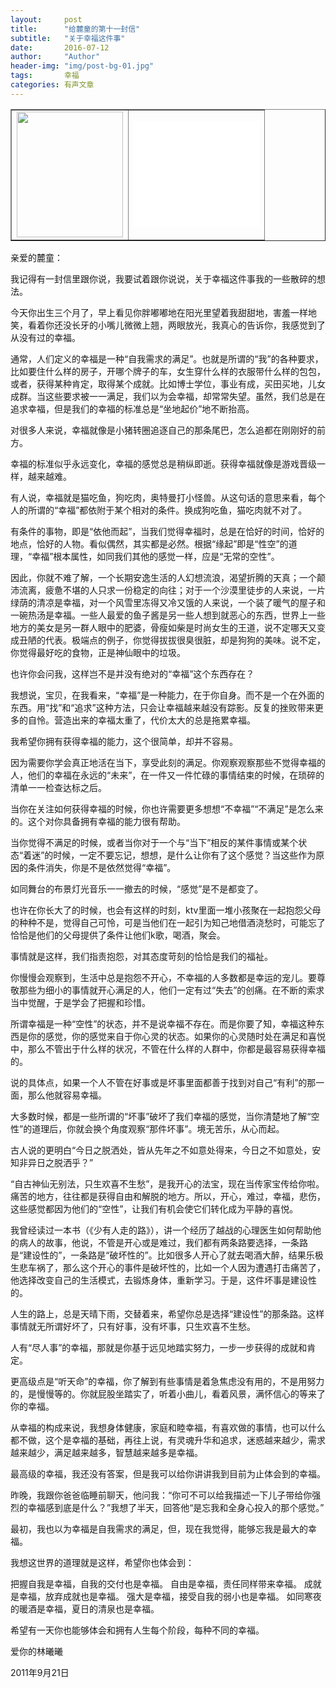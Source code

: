 ```yaml
---
layout:     post
title:      "给麓童的第十一封信"
subtitle:   "关于幸福这件事"
date:       2016-07-12
author:     "Author"
header-img: "img/post-bg-01.jpg"
tags:       幸福
categories: 有声文章
---
```

<!--
<audio controls>
    <source src="/mp3/y1.mp3" type="audio/mpeg">
    <embed height="50" width="200" src="horse.mp3">
</audio>
-->
<div>
<table width="200" border="1">
  <tr>
    <td><img src = "/img/post-bg-01.jpg" width="170" height="201"></td>
    <td><embed style="FILTER:xray()" src="/mp3/y1.mp3" height="170" width="201" autostart="false"></td>
  </tr>
</table>
</div>
亲爱的麓童：
 
我记得有一封信里跟你说，我要试着跟你说说，关于幸福这件事我的一些散碎的想法。
 
今天你出生三个月了，早上看见你胖嘟嘟地在阳光里望着我甜甜地，害羞一样地笑，看着你还没长牙的小嘴儿微微上翘，两眼放光，我真心的告诉你，我感觉到了从没有过的幸福。
 
通常，人们定义的幸福是一种“自我需求的满足”。也就是所谓的“我”的各种要求，比如要住什么样的房子，开哪个牌子的车，女生穿什么样的衣服带什么样的包包，或者，获得某种肯定，取得某个成就。比如博士学位，事业有成，买田买地，儿女成群。当这些要求被一一满足，我们以为会幸福，却常常失望。虽然，我们总是在追求幸福，但是我们的幸福的标准总是“坐地起价”地不断抬高。
 
对很多人来说，幸福就像是小猪转圈追逐自己的那条尾巴，怎么追都在刚刚好的前方。
 
幸福的标准似乎永远变化，幸福的感觉总是稍纵即逝。获得幸福就像是游戏晋级一样，越来越难。
 
有人说，幸福就是猫吃鱼，狗吃肉，奥特曼打小怪兽。从这句话的意思来看，每个人的所谓的“幸福”都依附于某个相对的条件。换成狗吃鱼，猫吃肉就不对了。
 
有条件的事物，即是“依他而起”，当我们觉得幸福时，总是在恰好的时间，恰好的地点，恰好的人物。看似偶然，其实都是必然。根据“缘起”即是“性空”的道理，“幸福”根本属性，如同我们其他的感觉一样，应是“无常的空性”。
 
因此，你就不难了解，一个长期安逸生活的人幻想流浪，渴望折腾的天真；一个颠沛流离，疲惫不堪的人只求一份稳定的向往；对于一个沙漠里徒步的人来说，一片绿荫的清凉是幸福，对一个风雪里冻得又冷又饿的人来说，一个装了暖气的屋子和一碗热汤是幸福。一些人最爱的鱼子酱是另一些人想到就恶心的东西，世界上一些地方的美女是另一群人眼中的肥婆，骨瘦如柴是时尚女生的王道，说不定哪天又变成丑陋的代表。极端点的例子，你觉得拔拔很臭很脏，却是狗狗的美味。说不定，你觉得最好吃的食物，正是神仙眼中的垃圾。
 
也许你会问我，这样岂不是并没有绝对的“幸福”这个东西存在？
 
我想说，宝贝，在我看来，“幸福”是一种能力，在于你自身。而不是一个在外面的东西。用“找”和“追求”这种方法，只会让幸福越来越没有踪影。反复的挫败带来更多的自怜。营造出来的幸福太重了，代价太大的总是拖累幸福。
 
我希望你拥有获得幸福的能力，这个很简单，却并不容易。
 
因为需要你学会真正地活在当下，享受此刻的满足。你观察观察那些不觉得幸福的人，他们的幸福在永远的“未来”，在一件又一件忙碌的事情结束的时候，在琐碎的清单一一检查达标之后。
 
当你在关注如何获得幸福的时候，你也许需要更多想想“不幸福”“不满足”是怎么来的。这个对你具备拥有幸福的能力很有帮助。
 
当你觉得不满足的时候，或者当你对于一个与“当下”相反的某件事情或某个状态“着迷”的时候，一定不要忘记，想想，是什么让你有了这个感觉？当这些作为原因的条件消失，你是不是依然觉得“幸福”。
 
如同舞台的布景灯光音乐一一撤去的时候，“感觉”是不是都变了。
 
也许在你长大了的时候，也会有这样的时刻，ktv里面一堆小孩聚在一起抱怨父母的种种不是，觉得自己可怜，可是当他们在一起引为知己地借酒浇愁时，可能忘了恰恰是他们的父母提供了条件让他们k歌，喝酒，聚会。
 
事情就是这样，我们指责抱怨，对其态度苛刻的恰恰是我们的福祉。
 
你慢慢会观察到，生活中总是抱怨不开心，不幸福的人多数都是幸运的宠儿。要尊敬那些为细小的事情就开心满足的人，他们一定有过“失去”的创痛。在不断的索求当中觉醒，于是学会了把握和珍惜。
 
所谓幸福是一种“空性”的状态，并不是说幸福不存在。而是你要了知，幸福这种东西是你的感觉，你的感觉来自于你心灵的状态。如果你的心灵随时处在满足和喜悦中，那么不管出于什么样的状况，不管在什么样的人群中，你都是最容易获得幸福的。
 
说的具体点，如果一个人不管在好事或是坏事里面都善于找到对自己“有利”的那一面，那么他就容易幸福。
 
大多数时候，都是一些所谓的“坏事”破坏了我们幸福的感觉，当你清楚地了解“空性”的道理后，你就会换个角度观察“那件坏事”。境无苦乐，从心而起。
 
古人说的更明白“今日之脱洒处，皆从先年之不如意处得来，今日之不如意处，安知非异日之脱洒乎？”
 
“自古神仙无别法，只生欢喜不生愁”，是我开心的法宝，现在当传家宝传给你啦。痛苦的地方，往往都是获得自由和解脱的地方。所以，开心，难过，幸福，悲伤，这些感觉都因为他们的“空性”，让我们有机会使它们转化成为平静的喜悦。
 
我曾经读过一本书（《少有人走的路》），讲一个经历了越战的心理医生如何帮助他的病人的故事，他说，不管是开心或是难过，我们都有两条路要选择，一条路是“建设性的”，一条路是“破坏性的”。比如很多人开心了就去喝酒大醉，结果乐极生悲车祸了，那么这个开心的事件是破坏性的，比如一个人因为遭遇打击痛苦了，他选择改变自己的生活模式，去锻炼身体，重新学习。于是，这件坏事是建设性的。
 
人生的路上，总是天晴下雨，交替着来，希望你总是选择“建设性”的那条路。这样事情就无所谓好坏了，只有好事，没有坏事，只生欢喜不生愁。
 
人有“尽人事”的幸福，那就是你基于远见地踏实努力，一步一步获得的成就和肯定。
 
更高级点是“听天命”的幸福，你了解到有些事情是着急焦虑没有用的，不是用努力的，是慢慢等的。你就屁股坐踏实了，听着小曲儿，看着风景，满怀信心的等来了你的幸福。
 
从幸福的构成来说，我想身体健康，家庭和睦幸福，有喜欢做的事情，也可以什么都不做，这个是幸福的基础，再往上说，有灵魂升华和追求，迷惑越来越少，需求越来越少，满足越来越多，智慧越来越多是幸福。
 
最高级的幸福，我还没有答案，但是我可以给你讲讲我到目前为止体会到的幸福。
 
昨晚，我跟你爸爸临睡前聊天，他问我：“你可不可以给我描述一下儿子带给你强烈的幸福感到底是什么？”我想了半天，回答他“是忘我和全身心投入的那个感觉。”
   
最初，我也以为幸福是自我需求的满足，但，现在我觉得，能够忘我是最大的幸福。
 
我想这世界的道理就是这样，希望你也体会到：
 
把握自我是幸福，自我的交付也是幸福。
自由是幸福，责任同样带来幸福。
成就是幸福，放弃成就也是幸福。
强大是幸福，接受自我的弱小也是幸福。
如同寒夜的暖酒是幸福，夏日的清泉也是幸福。
 
希望有一天你也能够体会和拥有人生每个阶段，每种不同的幸福。
 
爱你的林曦曦
 
2011年9月21日
